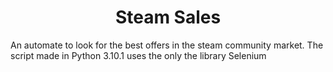 <h1 align="center">Steam Sales</h1>

An automate to look for the best offers in the steam community market.
The script made in Python 3.10.1 uses the only the library Selenium 
